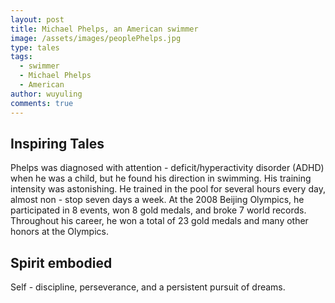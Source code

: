 ```yaml
---
layout: post
title: Michael Phelps, an American swimmer
image: /assets/images/peoplePhelps.jpg
type: tales
tags:
  - swimmer
  - Michael Phelps
  - American
author: wuyuling
comments: true
---
```

 
## Inspiring Tales
Phelps was diagnosed with attention - deficit/hyperactivity disorder (ADHD) when he was a child, but he found his direction in swimming. His training intensity was astonishing. He trained in the pool for several hours every day, almost non - stop seven days a week. At the 2008 Beijing Olympics, he participated in 8 events, won 8 gold medals, and broke 7 world records. Throughout his career, he won a total of 23 gold medals and many other honors at the Olympics.
## Spirit embodied
Self - discipline, perseverance, and a persistent pursuit of dreams.
